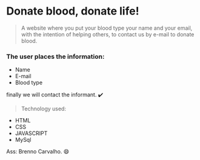 <h1>Donate blood, donate life!</h1>

> A website where you put your blood type your name and your email,
with the intention of helping others, to contact us by e-mail to donate blood.

### The user places the information:

+ Name
+ E-mail
+ Blood type

finally we will contact the informant. ✔️

> Technology used:
+ HTML
+ CSS
+ JAVASCRIPT
+ MySql

Ass: Brenno Carvalho. 😄
